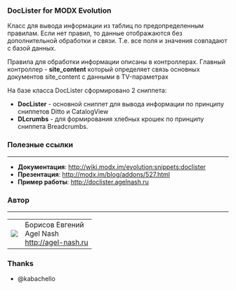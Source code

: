 ### DocLister for MODX Evolution
Класс для вывода информации из таблиц по предопределенным правилам.
Если нет правил, то данные отображаются без дополнительной обработки и связи. Т.е. все поля и значения совпадают с базой данных.

Правила для обработки информации описаны в контроллерах.
Главный контроллер - **site_content** который определяет связь основных документов site_content с данными в TV-параметрах

На базе класса DocLister сформировано 2 сниппета:
* **DocLister** - основной сниппет для вывода информации по принципу сниппетов Ditto и CatalogView
* **DLcrumbs** - для формирования хлебных крошек по принципу сниппета Breadcrumbs.

### Полезные ссылки
---------
* **Документация**: http://wiki.modx.im/evolution:snippets:doclister
* **Презентация**: http://modx.im/blog/addons/527.html
* **Пример работы**: http://doclister.agelnash.ru

### Автор
---------
<table>
  <tr>
    <td><img src="http://www.gravatar.com/avatar/bf12d44182c98288015f65c9861903aa?s=60"></td><td valign="middle">Борисов Евгений<br>Agel Nash<br><a href="http://artdevue.com">http://agel-nash.ru</a></td>
  </tr>
</table>

### Thanks
* @kabachello